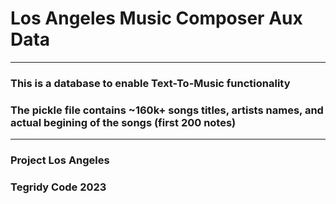 # Los Angeles Music Composer Aux Data

***

### This is a database to enable Text-To-Music functionality
### The pickle file contains ~160k+ songs titles, artists names, and actual begining of the songs (first 200 notes)

***

### Project Los Angeles
### Tegridy Code 2023
